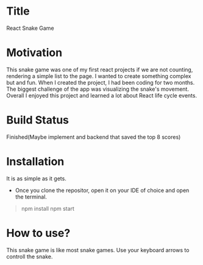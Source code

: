 # Title
React Snake Game

# Motivation
This snake game was one of my first react projects if we are not counting, rendering a simple list to the page. I wanted to create something complex but and fun. When I created the project, I had been coding for two months. The biggest challenge of the app was visualizing the snake's movement.  Overall I enjoyed this project and learned a lot about React life cycle events.

# Build Status
Finished(Maybe implement and backend that saved the top 8 scores)

# Installation
It is as simple as it gets.
* Once you clone the repositor, open it on your IDE of choice and open the terminal.
> npm install
> npm start

# How to use?
This snake game is like most snake games. Use your keyboard arrows to controll the snake.
